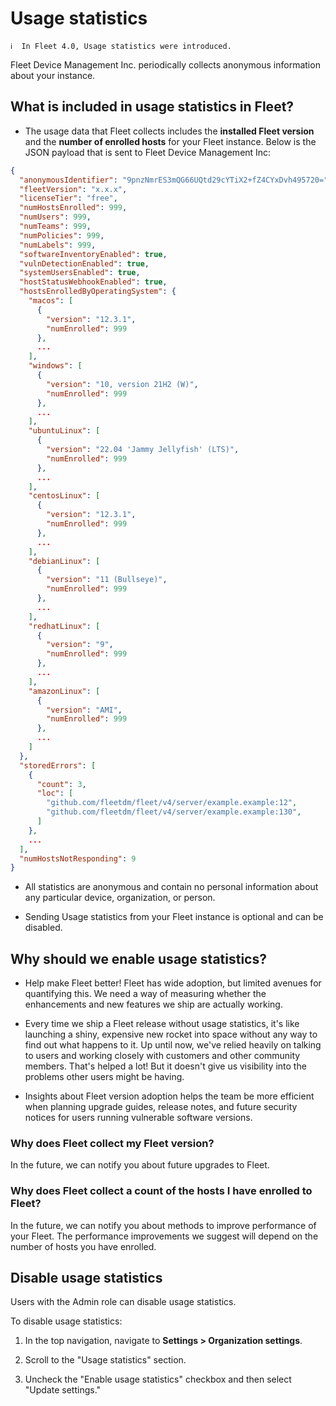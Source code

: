 # Usage statistics

```
ℹ️  In Fleet 4.0, Usage statistics were introduced.
```

Fleet Device Management Inc. periodically collects anonymous information about your instance.

## What is included in usage statistics in Fleet?

- The usage data that Fleet collects includes the **installed Fleet version** and the **number of enrolled hosts** for your Fleet instance. Below is the JSON payload that is sent to Fleet Device Management Inc:

```json
{
  "anonymousIdentifier": "9pnzNmrES3mQG66UQtd29cYTiX2+fZ4CYxDvh495720=",
  "fleetVersion": "x.x.x",
  "licenseTier": "free",
  "numHostsEnrolled": 999,
  "numUsers": 999,
  "numTeams": 999,
  "numPolicies": 999,
  "numLabels": 999,
  "softwareInventoryEnabled": true,
  "vulnDetectionEnabled": true,
  "systemUsersEnabled": true,
  "hostStatusWebhookEnabled": true,
  "hostsEnrolledByOperatingSystem": {
    "macos": [
      {
        "version": "12.3.1",
        "numEnrolled": 999
      },
      ...
    ],
    "windows": [
      {
        "version": "10, version 21H2 (W)",
        "numEnrolled": 999
      },
      ...
    ],
    "ubuntuLinux": [
      {
        "version": "22.04 'Jammy Jellyfish' (LTS)",
        "numEnrolled": 999
      },
      ...
    ],
    "centosLinux": [
      {
        "version": "12.3.1",
        "numEnrolled": 999
      },
      ...
    ],
    "debianLinux": [
      {
        "version": "11 (Bullseye)",
        "numEnrolled": 999
      },
      ...
    ],
    "redhatLinux": [
      {
        "version": "9",
        "numEnrolled": 999
      },
      ...
    ],
    "amazonLinux": [
      {
        "version": "AMI",
        "numEnrolled": 999
      },
      ...
    ]
  },
  "storedErrors": [
    {
      "count": 3,
      "loc": [
        "github.com/fleetdm/fleet/v4/server/example.example:12",
        "github.com/fleetdm/fleet/v4/server/example.example:130",
      ]
    },
    ...
  ],
  "numHostsNotResponding": 9
}
```

- All statistics are anonymous and contain no personal information about any particular device, organization, or person.

- Sending Usage statistics from your Fleet instance is optional and can be disabled.

## Why should we enable usage statistics?

- Help make Fleet better! Fleet has wide adoption, but limited avenues for quantifying this. We need a way of measuring whether the enhancements and new features we ship are actually working.

- Every time we ship a Fleet release without usage statistics, it's like launching a shiny, expensive new rocket into space without any way to find out what happens to it. Up until now, we've relied heavily on talking to users and working closely with customers and other community members. That's helped a lot! But it doesn't give us visibility into the problems other users might be having.

- Insights about Fleet version adoption helps the team be more efficient when planning upgrade guides, release notes, and future security notices for users running vulnerable software versions.

### Why does Fleet collect my Fleet version?

In the future, we can notify you about future upgrades to Fleet.

### Why does Fleet collect a count of the hosts I have enrolled to Fleet?

In the future, we can notify you about methods to improve performance of your Fleet. The performance improvements we suggest will depend on the number of hosts you have enrolled.

## Disable usage statistics

Users with the Admin role can disable usage statistics.

To disable usage statistics:

1. In the top navigation, navigate to **Settings > Organization settings**.

2. Scroll to the "Usage statistics" section.

3. Uncheck the "Enable usage statistics" checkbox and then select "Update settings."

<meta name="pageOrderInSection" value="1100">
